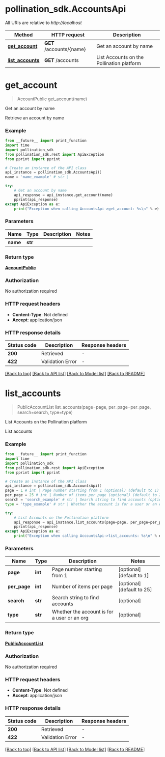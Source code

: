 # pollination_sdk.AccountsApi

All URIs are relative to *http://localhost*

Method | HTTP request | Description
------------- | ------------- | -------------
[**get_account**](AccountsApi.md#get_account) | **GET** /accounts/{name} | Get an account by name
[**list_accounts**](AccountsApi.md#list_accounts) | **GET** /accounts | List Accounts on the Pollination platform


# **get_account**
> AccountPublic get_account(name)

Get an account by name

Retrieve an account by name

### Example

```python
from __future__ import print_function
import time
import pollination_sdk
from pollination_sdk.rest import ApiException
from pprint import pprint

# Create an instance of the API class
api_instance = pollination_sdk.AccountsApi()
name = 'name_example' # str | 

try:
    # Get an account by name
    api_response = api_instance.get_account(name)
    pprint(api_response)
except ApiException as e:
    print("Exception when calling AccountsApi->get_account: %s\n" % e)
```

### Parameters

Name | Type | Description  | Notes
------------- | ------------- | ------------- | -------------
 **name** | **str**|  | 

### Return type

[**AccountPublic**](AccountPublic.md)

### Authorization

No authorization required

### HTTP request headers

 - **Content-Type**: Not defined
 - **Accept**: application/json

### HTTP response details
| Status code | Description | Response headers |
|-------------|-------------|------------------|
**200** | Retrieved |  -  |
**422** | Validation Error |  -  |

[[Back to top]](#) [[Back to API list]](../README.md#documentation-for-api-endpoints) [[Back to Model list]](../README.md#documentation-for-models) [[Back to README]](../README.md)

# **list_accounts**
> PublicAccountList list_accounts(page=page, per_page=per_page, search=search, type=type)

List Accounts on the Pollination platform

List accounts

### Example

```python
from __future__ import print_function
import time
import pollination_sdk
from pollination_sdk.rest import ApiException
from pprint import pprint

# Create an instance of the API class
api_instance = pollination_sdk.AccountsApi()
page = 1 # int | Page number starting from 1 (optional) (default to 1)
per_page = 25 # int | Number of items per page (optional) (default to 25)
search = 'search_example' # str | Search string to find accounts (optional)
type = 'type_example' # str | Whether the account is for a user or an org (optional)

try:
    # List Accounts on the Pollination platform
    api_response = api_instance.list_accounts(page=page, per_page=per_page, search=search, type=type)
    pprint(api_response)
except ApiException as e:
    print("Exception when calling AccountsApi->list_accounts: %s\n" % e)
```

### Parameters

Name | Type | Description  | Notes
------------- | ------------- | ------------- | -------------
 **page** | **int**| Page number starting from 1 | [optional] [default to 1]
 **per_page** | **int**| Number of items per page | [optional] [default to 25]
 **search** | **str**| Search string to find accounts | [optional] 
 **type** | **str**| Whether the account is for a user or an org | [optional] 

### Return type

[**PublicAccountList**](PublicAccountList.md)

### Authorization

No authorization required

### HTTP request headers

 - **Content-Type**: Not defined
 - **Accept**: application/json

### HTTP response details
| Status code | Description | Response headers |
|-------------|-------------|------------------|
**200** | Retrieved |  -  |
**422** | Validation Error |  -  |

[[Back to top]](#) [[Back to API list]](../README.md#documentation-for-api-endpoints) [[Back to Model list]](../README.md#documentation-for-models) [[Back to README]](../README.md)

